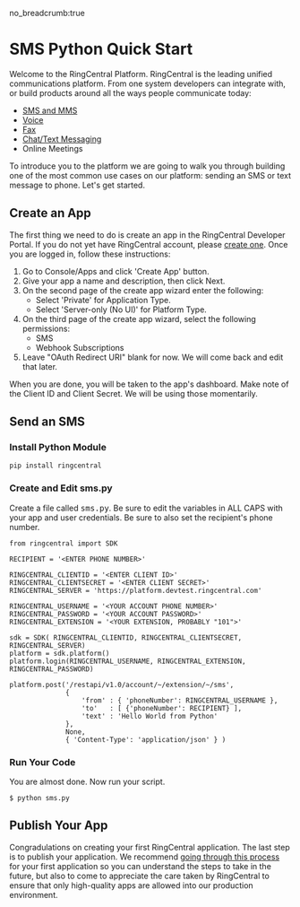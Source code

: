 no_breadcrumb:true

# SMS Python Quick Start

Welcome to the RingCentral Platform. RingCentral is the leading unified communications platform. From one system developers can integrate with, or build products around all the ways people communicate today:

* [SMS and MMS](../sms)
* [Voice](../voice)
* [Fax](../fax)
* [Chat/Text Messaging](../glip)
* Online Meetings

To introduce you to the platform we are going to walk you through building one of the most common use cases on our platform: sending an SMS or text message to phone. Let's get started.

## Create an App

The first thing we need to do is create an app in the RingCentral Developer Portal. If you do not yet have RingCentral account, please [create one](https://developer.ringcentral.com/login.html#/). Once you are logged in, follow these instructions:

1. Go to Console/Apps and click 'Create App' button.
2. Give your app a name and description, then click Next.
3. On the second page of the create app wizard enter the following:
    * Select 'Private' for Application Type.
    * Select 'Server-only (No UI)' for Platform Type.
4. On the third page of the create app wizard, select the following permissions:
    * SMS
    * Webhook Subscriptions
5. Leave "OAuth Redirect URI" blank for now. We will come back and edit that later. 

When you are done, you will be taken to the app's dashboard. Make note of the Client ID and Client Secret. We will be using those momentarily.

## Send an SMS

<h3>Install Python Module</h3>

<pre><code>pip install ringcentral
</code></pre>

<h3>Create and Edit sms.py</h3>

<p>Create a file called <tt>sms.py</tt>. Be sure to edit the variables in ALL CAPS with your app and user credentials. Be sure to also set the recipient's phone number.</p>

<pre><code>from ringcentral import SDK

RECIPIENT = '&lt;ENTER PHONE NUMBER>'

RINGCENTRAL_CLIENTID = '&lt;ENTER CLIENT ID>'
RINGCENTRAL_CLIENTSECRET = '&lt;ENTER CLIENT SECRET>'
RINGCENTRAL_SERVER = 'https://platform.devtest.ringcentral.com'

RINGCENTRAL_USERNAME = '&lt;YOUR ACCOUNT PHONE NUMBER>'
RINGCENTRAL_PASSWORD = '&lt;YOUR ACCOUNT PASSWORD>'
RINGCENTRAL_EXTENSION = '&lt;YOUR EXTENSION, PROBABLY "101">'

sdk = SDK( RINGCENTRAL_CLIENTID, RINGCENTRAL_CLIENTSECRET, RINGCENTRAL_SERVER)
platform = sdk.platform()
platform.login(RINGCENTRAL_USERNAME, RINGCENTRAL_EXTENSION, RINGCENTRAL_PASSWORD)

platform.post('/restapi/v1.0/account/~/extension/~/sms',
              {
                  'from' : { 'phoneNumber': RINGCENTRAL_USERNAME },
                  'to'   : [ {'phoneNumber': RECIPIENT} ],
                  'text' : 'Hello World from Python'
              },
              None,
              { 'Content-Type': 'application/json' } )
</code></pre>

<h3>Run Your Code</h3>

<p>You are almost done. Now run your script.</p>

<pre><code class="bash">$ python sms.py
</code></pre>

## Publish Your App

Congradulations on creating your first RingCentral application. The last step is to publish your application. We recommend [going through this process](../basics/publish) for your first application so you can understand the steps to take in the future, but also to come to appreciate the care taken by RingCentral to ensure that only high-quality apps are allowed into our production environment.
